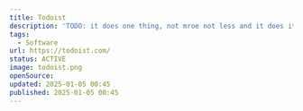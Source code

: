 ```yaml
---
title: Todoist
description: 'TODO: it does one thing, not mroe not less and it does it less. i have pro subscirption. use it for work and private stuff.'
tags:
  - Software
url: https://todoist.com/
status: ACTIVE
image: todoist.png
openSource:
updated: 2025-01-05 00:45
published: 2025-01-05 00:45
---
```

